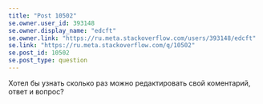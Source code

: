 ```yaml
---
title: "Post 10502"
se.owner.user_id: 393148
se.owner.display_name: "edcft"
se.owner.link: "https://ru.meta.stackoverflow.com/users/393148/edcft"
se.link: "https://ru.meta.stackoverflow.com/q/10502"
se.post_id: 10502
se.post_type: question
---
```

<p>Хотел бы узнать сколько раз можно редактировать свой коментарий, ответ и вопрос?</p>
